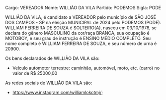 Cargo: VEREADOR
Nome: WILLIÃO DA VILA
Partido: PODEMOS
Sigla: PODE

WILLIÃO DA VILA, é candidato a VEREADOR pelo município de SÃO JOSÉ DOS CAMPOS - SP na eleição MUNICIPAL de 2024 pelo PODEMOS (PODE).
WILLIAM FERREIRA DE SOUZA é SOLTEIRO(A), nasceu em 03/10/1978, se declara do gênero MASCULINO da cor/raça BRANCA, sua ocupação é MOTOBOY, e seu grau de instrução é ENSINO MÉDIO COMPLETO.
Seu nome completo é WILLIAM FERREIRA DE SOUZA, e seu número de urna é 20900.

Os bens declarados de WILLIÃO DA VILA são: 
- Veículo automotor terrestre: caminhão, automóvel, moto, etc. (carro) no valor de R$ 25000,00

As redes sociais de WILLIÃO DA VILA são:
- https://www.instagram.com/williamlokotmj/;